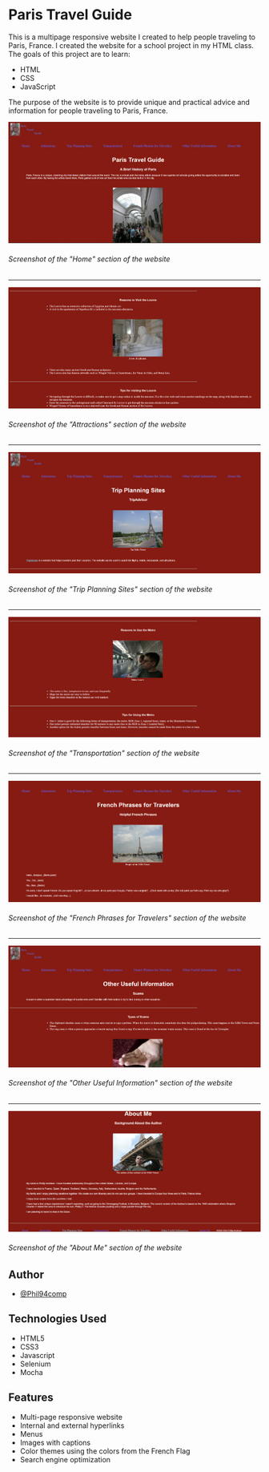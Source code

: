 # Paris Travel Guide

This is a multipage responsive website I created to help people traveling to Paris, France. I created the website for a school project in my HTML class. The goals of this project are to learn:

* HTML
* CSS
* JavaScript

The purpose of the website is to provide unique and practical advice and information for people traveling to Paris, France.

![](paristravelguide/img/home_page_screenshot.png)

###### Screenshot of the "Home" section of the website
---

![](paristravelguide/img/attractions_page_screenshot.png)

###### Screenshot of the "Attractions" section of the website
---

![](paristravelguide/img/trip_planning_sites_page_screenshot.png)

###### Screenshot of the "Trip Planning Sites" section of the website
---

![](paristravelguide/img/transportation_page_screenshot.png)

###### Screenshot of the "Transportation" section of the website
---

![](paristravelguide/img/french_phrases_for_travelers_page_screenshot.png)

###### Screenshot of the "French Phrases for Travelers" section of the website
---

![](paristravelguide/img/other_useful_information_page_screenshot.png)

###### Screenshot of the "Other Useful Information" section of the website
---

![](paristravelguide/img/about_me_page_screenshot.png)

###### Screenshot of the "About Me" section of the website

## Author

- [@Phil94comp](https://www.github.com/Phil94comp)

## Technologies Used

* HTML5
* CSS3
* Javascript
* Selenium
* Mocha

## Features

* Multi-page responsive website
* Internal and external hyperlinks
* Menus
* Images with captions
* Color themes using the colors from the French Flag
* Search engine optimization
